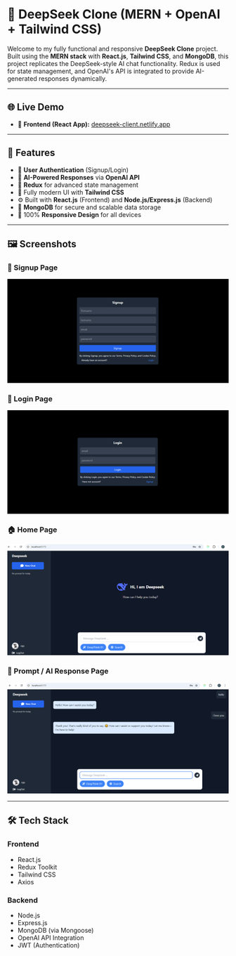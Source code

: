 # 🤖 DeepSeek Clone (MERN + OpenAI + Tailwind CSS)

Welcome to my fully functional and responsive **DeepSeek Clone** project. Built using the **MERN stack** with **React.js**, **Tailwind CSS**, and **MongoDB**, this project replicates the DeepSeek-style AI chat functionality. Redux is used for state management, and OpenAI's API is integrated to provide AI-generated responses dynamically.

---

## 🌐 Live Demo

- 🚀 **Frontend (React App):** [deepseek-client.netlify.app](https://deepseek-client.netlify.app/)  

---

## 🚀 Features

- 🔐 **User Authentication** (Signup/Login)
- 🧠 **AI-Powered Responses** via **OpenAI API**
- 🧾 **Redux** for advanced state management
- 🎨 Fully modern UI with **Tailwind CSS**
- ⚙️ Built with **React.js** (Frontend) and **Node.js/Express.js** (Backend)
- 💾 **MongoDB** for secure and scalable data storage
- 📱 100% **Responsive Design** for all devices

---

## 🖼️ Screenshots

### 📝 Signup Page  
![Signup](./screenshots/signup.png)

### 🔐 Login Page  
![Login](./screenshots/login.png)

### 🏠 Home Page  
![Home](./screenshots/home.png)

### 💬 Prompt / AI Response Page  
![Prompt](./screenshots/prompt.png)

---

## 🛠️ Tech Stack

### **Frontend**
- React.js
- Redux Toolkit
- Tailwind CSS
- Axios

### **Backend**
- Node.js
- Express.js
- MongoDB (via Mongoose)
- OpenAI API Integration
- JWT (Authentication)
